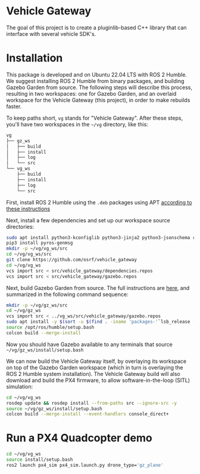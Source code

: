 # Vehicle Gateway

The goal of this project is to create a pluginlib-based C++ library that can interface with several vehicle SDK's.

# Installation

This package is developed and on Ubuntu 22.04 LTS with ROS 2 Humble. We suggest installing ROS 2 Humble from binary packages, and building Gazebo Garden from source. The following steps will describe this process, resulting in two workspaces: one for Gazebo Garden, and an overlaid workspace for the Vehicle Gateway (this project), in order to make rebuilds faster.

To keep paths short, `vg` stands for "Vehicle Gateway". After these steps, you'll have two workspaces in the `~/vg` directory, like this:

```bash
vg
├── gz_ws
│   ├── build
│   ├── install
│   ├── log
│   └── src
└── vg_ws
    ├── build
    ├── install
    ├── log
    └── src
```

First, install ROS 2 Humble using the `.deb` packages using APT [according to these instructions](http://docs.ros.org/en/humble/Installation/Ubuntu-Install-Debians.html)

Next, install a few dependencies and set up our workspace source directories:
```bash
sudo apt install python3-kconfiglib python3-jinja2 python3-jsonschema ros-humble-gps-msgs
pip3 install pyros-genmsg
mkdir -p ~/vg/vg_ws/src
cd ~/vg/vg_ws/src
git clone https://github.com/osrf/vehicle_gateway
cd ~/vg/vg_ws
vcs import src < src/vehicle_gateway/dependencies.repos
vcs import src < src/vehicle_gateway/gazebo.repos
```

Next, build Gazebo Garden from source. The full instructions are [here](https://gazebosim.org/docs/garden/install_ubuntu_src), and summarized in the following command sequence:

```bash
mkdir -p ~/vg/gz_ws/src
cd ~/vg/gz_ws
vcs import src < ../vg_ws/src/vehicle_gateway/gazebo.repos
sudo apt install -y $(sort -u $(find . -iname 'packages-'`lsb_release -cs`'.apt' -o -iname 'packages.apt' | grep -v '/\.git/') | sed '/gz\|sdf/d' | tr '\n' ' ')
source /opt/ros/humble/setup.bash
colcon build --merge-install
```
Now you should have Gazebo available to any terminals that source `~/vg/gz_ws/install/setup.bash`

We can now build the Vehicle Gateway itself, by overlaying its workspace on top of the Gazebo Garden workspace (which in turn is overlaying the ROS 2 Humble system installation). The Vehicle Gateway build will also download and build the PX4 firmware, to allow software-in-the-loop (SITL) simulation:

```bash
cd ~/vg/vg_ws
rosdep update && rosdep install --from-paths src --ignore-src -y
source ~/vg/gz_ws/install/setup.bash
colcon build --merge-install --event-handlers console_direct+
```

# Run a PX4 Quadcopter demo
```bash
cd ~/vg/vg_ws
source install/setup.bash
ros2 launch px4_sim px4_sim.launch.py drone_type='gz_plane'
```
